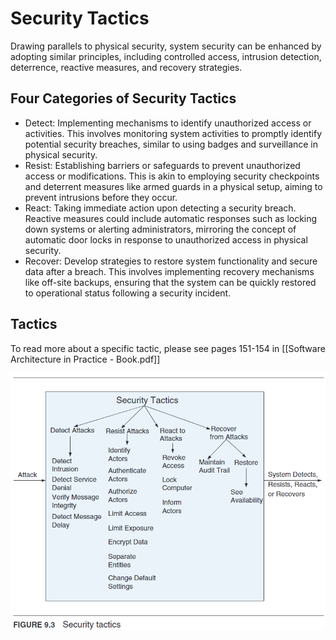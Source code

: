 # Security Tactics
Drawing parallels to physical security, system security can be enhanced by adopting similar principles, including controlled access, intrusion detection, deterrence, reactive measures, and recovery strategies.

## Four Categories of Security Tactics
- Detect: Implementing mechanisms to identify unauthorized access or activities. This involves monitoring system activities to promptly identify potential security breaches, similar to using badges and surveillance in physical security.
- Resist: Establishing barriers or safeguards to prevent unauthorized access or modifications. This is akin to employing security checkpoints and deterrent measures like armed guards in a physical setup, aiming to prevent intrusions before they occur.
- React: Taking immediate action upon detecting a security breach. Reactive measures could include automatic responses such as locking down systems or alerting administrators, mirroring the concept of automatic door locks in response to unauthorized access in physical security.
- Recover: Develop strategies to restore system functionality and secure data after a breach. This involves implementing recovery mechanisms like off-site backups, ensuring that the system can be quickly restored to operational status following a security incident.

## Tactics
To read more about a specific tactic, please see pages 151-154 in [[Software Architecture in Practice - Book.pdf]]

![alt text](security-tactics.png)
